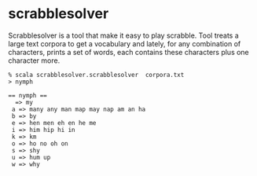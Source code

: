 scrabblesolver
==============

Scrabblesolver is a tool that make it easy to play scrabble. Tool treats a large text corpora to get a vocabulary and lately, for any combination of characters, prints a set of words, each contains these characters plus one character more.

	% scala scrabblesolver.scrabblesolver  corpora.txt
	> nymph

	== nymph ==
	  => my 
	 a => many any man map may nap am an ha 
	 b => by 
	 e => hen men eh en he me 
	 i => him hip hi in 
	 k => km 
	 o => ho no oh on 
	 s => shy 
	 u => hum up 
	 w => why 


